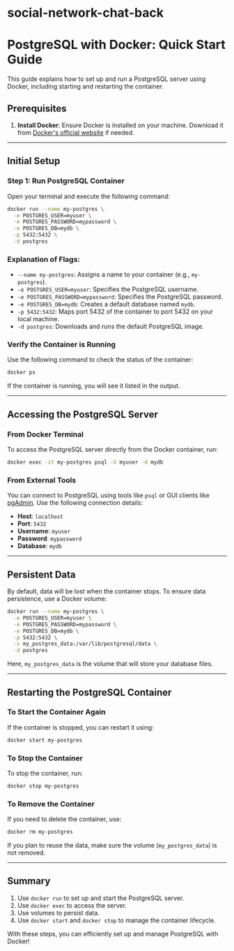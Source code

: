 # social-network-chat-back

# PostgreSQL with Docker: Quick Start Guide

This guide explains how to set up and run a PostgreSQL server using Docker, including starting and restarting the container.

## Prerequisites

1. **Install Docker**: Ensure Docker is installed on your machine. Download it from [Docker's official website](https://www.docker.com/products/docker-desktop) if needed.

---

## Initial Setup

### Step 1: Run PostgreSQL Container

Open your terminal and execute the following command:

```bash
docker run --name my-postgres \
  -e POSTGRES_USER=myuser \
  -e POSTGRES_PASSWORD=mypassword \
  -e POSTGRES_DB=mydb \
  -p 5432:5432 \
  -d postgres
```

### Explanation of Flags:

- `--name my-postgres`: Assigns a name to your container (e.g., `my-postgres`).
- `-e POSTGRES_USER=myuser`: Specifies the PostgreSQL username.
- `-e POSTGRES_PASSWORD=mypassword`: Specifies the PostgreSQL password.
- `-e POSTGRES_DB=mydb`: Creates a default database named `mydb`.
- `-p 5432:5432`: Maps port 5432 of the container to port 5432 on your local machine.
- `-d postgres`: Downloads and runs the default PostgreSQL image.

### Verify the Container is Running

Use the following command to check the status of the container:

```bash
docker ps
```

If the container is running, you will see it listed in the output.

---

## Accessing the PostgreSQL Server

### From Docker Terminal

To access the PostgreSQL server directly from the Docker container, run:

```bash
docker exec -it my-postgres psql -U myuser -d mydb
```

### From External Tools

You can connect to PostgreSQL using tools like `psql` or GUI clients like [pgAdmin](https://www.pgadmin.org/). Use the following connection details:

- **Host**: `localhost`
- **Port**: `5432`
- **Username**: `myuser`
- **Password**: `mypassword`
- **Database**: `mydb`

---

## Persistent Data

By default, data will be lost when the container stops. To ensure data persistence, use a Docker volume:

```bash
docker run --name my-postgres \
  -e POSTGRES_USER=myuser \
  -e POSTGRES_PASSWORD=mypassword \
  -e POSTGRES_DB=mydb \
  -p 5432:5432 \
  -v my_postgres_data:/var/lib/postgresql/data \
  -d postgres
```

Here, `my_postgres_data` is the volume that will store your database files.

---

## Restarting the PostgreSQL Container

### To Start the Container Again

If the container is stopped, you can restart it using:

```bash
docker start my-postgres
```

### To Stop the Container

To stop the container, run:

```bash
docker stop my-postgres
```

### To Remove the Container

If you need to delete the container, use:

```bash
docker rm my-postgres
```

If you plan to reuse the data, make sure the volume (`my_postgres_data`) is not removed.

---

## Summary

1. Use `docker run` to set up and start the PostgreSQL server.
2. Use `docker exec` to access the server.
3. Use volumes to persist data.
4. Use `docker start` and `docker stop` to manage the container lifecycle.

With these steps, you can efficiently set up and manage PostgreSQL with Docker!
